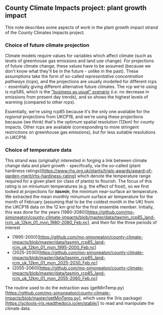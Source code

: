## County Climate Impacts project: plant growth impact

This note describes some aspects of work in the plant growth impact strand of the County Climates Impacts project.

### Choice of future climate projection

Climate models require values for variables which affect climate (such as levels of greenhouse gas emissions and land use change).  For projections of future climate change, these values have to be assumed (because we don't know what they'll be in the future - unlike in the past).  These assumptions take the form of so-called *representative concentration pathways* (rcps), and the projections are usually modelled for different rcps - essentially giving different alternative future climates.  The rcp we're using is rcp585, which is the ["business as usual" scenario](https://www.carbonbrief.org/explainer-the-high-emissions-rcp8-5-global-warming-scenario) (i.e. no decrease in emissions from present day trends), and so shows the highest levels of warming (compared to other rcps).  

Essentially, we're using rcp85 because it's the only one available for the *regional* projections from UKCP18, and we're using these projections because (we think) that's the optimum spatial resolution (12km) for county impacts.  Other rcps are available (corresponding to more stringent restrictions on greenhouse gas emissions), but for less suitable resolutions in UKCP18.

### Choice of temperature data

This strand was (originally) interested in forging a link between climate change data and plant growth - specifically, via the so-called (plant hardiness ratings)[https://www.rhs.org.uk/plants/trials-awards/award-of-garden-merit/rhs-hardiness-rating] which denote the temperature range required for a given plant (or class of plants) to flourish.  The focus of this rating is on miniumum temperatures (e.g. the effect of frost), so we first looked at projections for ***tasmin***, the minimum near-surface air temperature.  We extracted the mean monthly minumum surface air temperature for the month of February (assuming that to be the coldest month in the UK) from the UKCP18 data on the 12 km grid for the first ensemble member.  Initially, this was done for the years (1980-2080)[https://github.com/mo-simoneaton/county-climate-impacts/blob/master/data/tasmin_rcp85_land-rcm_uk_12km_01_mon_1980-2080_Feb.nc], and then for the three periods of interest 

* (1995-2000)[https://github.com/mo-simoneaton/county-climate-impacts/blob/master/data/tasmin_rcp85_land-rcm_uk_12km_01_mon_1995-2000_Feb.nc]
* (2025-2030)[https://github.com/mo-simoneaton/county-climate-impacts/blob/master/data/tasmin_rcp85_land-rcm_uk_12km_01_mon_2025-2030_Feb.nc]
* (2055-2060)[https://github.com/mo-simoneaton/county-climate-impacts/blob/master/data/tasmin_rcp85_land-rcm_uk_12km_01_mon_2055-2060_Feb.nc]

The routine used to do the extraction was (getMinTemp.py)[https://github.com/mo-simoneaton/county-climate-impacts/blob/master/getMinTemp.py], which uses the (Iris package)[https://scitools-iris.readthedocs.io/en/stable/] to read and manipulate the climate data.
